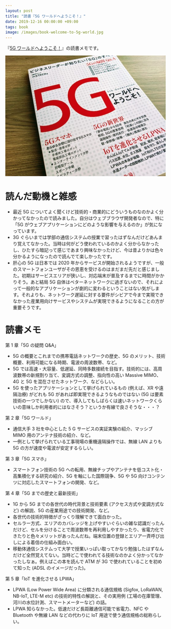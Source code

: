 ```yaml
---
layout: post
title: "読書『5G ワールドへようこそ！』"
date: 2019-12-16 00:00:00 +09:00
tags: book
image: /images/book-welcome-to-5g-world.jpg
---
```


『[5G ワールドへようこそ！](https://tech.nikkeibp.co.jp/atcl/nxt/books/18/00010/092000285/)』の読書メモです。

![表紙](/images/book-welcome-to-5g-world.jpg)

# 読んだ動機と雑感

- 最近 5G についてよく聞くけど技術的・商業的にどういうものなのかよく分かってなかったので読みました。自分はウェブブラウザ開発者なので、特に「5G がウェブアプリケーションにどのような影響を与えるのか」が気になっています。
- 3G ぐらいまでは学部の通信システムの授業で習ったはずなんだけどあんまり覚えてなかった。当時は何がどう使われているのかよく分からなかったし、ひたすら暗記って感じであまり興味なかったけど、今は昔よりかは色々分かるようになったので読んでて楽しかったです。
- 肝心の 5G は日本では 2020 年からサービスが開始されるようですが、一般のスマートフォンユーザがその恩恵を受けるのはまだまだ先だと感じました。初期はサービスエリアが狭いし、対応端末が普及するまでに時間がかかりそう。あと結局 5G 自体はベターネットワークに過ぎないので、それによって一般的なアプリケーションが劇的に変わるということはない気がします。それよりも、ネットワーク遅延に対する要件がシビアで今まで実現できなかった産業用向けサービスやシステムが実現できるようになることの方が重要そうです。

# 読書メモ

第 1 章「5G の疑問 Q&A」

- 5G の概要とこれまでの携帯電話ネットワークの歴史、5G のメリット、技術概要、利用可能になる時期、電波の周波数帯、など。
- 5G では高速・大容量、低遅延、同時多数接続を目指す。技術的には、高周波数帯の新規割り当て、変調方式の調整、指向性の高い Massive MIMO、4G と 5G を混在させたネットワーク、などらしい。
- 5G を使ったアプリケーションとして挙げられているもの (例えば、XR  や遠隔治療) がどれも 5G があれば即実現できるようなものではない (5G は要素技術の一つでしかない) ので、導入してもしばらくは速いネットワークくらいの意味しか利用者的にはなさそう？というか有線で良さそうな・・・？

第 2 章「5G ワールド」

- 通信大手 3 社を中心とした 5 G サービスの実証実験の紹介、マッシブ MIMO 用のアンテナ技術の紹介、など。
- 一例として挙げられている工事現場の重機遠隔操作では、無線 LAN よりも 5G の方が速度や電波が安定するらしい。

第 3 章「5G スマホ」

- スマートフォン技術の 5G への転用、無線チップやアンテナを低コスト化・高集積化する研究の紹介、5G を軸にした国際競争、5G や 5G 向けコンテンツに対応したスマートフォンの開発、など。

第 4 章「5G までの歴史と最新技術」

- 1G から 5G までの各世代の時代背景と技術要素 (アクセス方式や変調方式など) の解説、5G の産業用途での技術開発、など。
- 各世代の技術的特徴がざっくり理解できて面白かった。
- セルラー方式、エリアのカバレッジを上げやすいぐらいの雑な認識だったんだけど、セルを分けることで周波数帯を再利用しやすかったり、省電力化できたりと色々メリットがあったんだね。端末位置の登録とエリア一斉呼び出しによる着信の仕組み面白い。
- 移動体通信システムって大学で授業いっぱい取ってかなり勉強したはずなんだけど全然覚えてない。当時どこで使われてる技術なのかよく分かってなかったしなぁ。例えばこの本を読んで ATM が 3G で使われていることを初めて知った (ADSL のイメージだった)。

第 5 章「IoT を進化させる LPWA」

- LPWA (Low Power Wide Area) に分類される通信規格 (Sigfox, LoRaWAN, NB-IoT, LTE-M etc) の技術的特性の解説と、その実用例 (工場の在庫管理、河川の水位計測、スマートメーターなど) の話。
- LPWA 知らなかった。低速だけど長距離通信可能で省電力、NFC や Bluetooth や無線 LAN などの代わりに IoT 用途で使う通信規格の総称らしい。